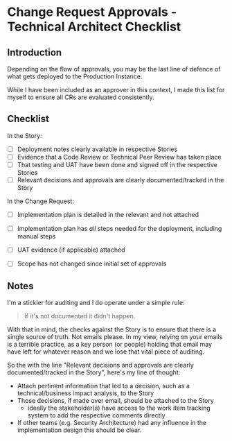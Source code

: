 # Change Request Approvals - Technical Architect Checklist

## Introduction

Depending on the flow of approvals, you may be the last line of defence of what gets deployed to the Production Instance.

While I have been included as an approver in this context, I made this list for myself to ensure all CRs are evaluated consistently.

## Checklist

In the Story:

- [ ] Deployment notes clearly available in respective Stories
- [ ] Evidence that a Code Review or Technical Peer Review has taken place
- [ ] That testing and UAT have been done and signed off in the respective Stories
- [ ] Relevant decisions and approvals are clearly documented/tracked in the Story

In the Change Request:

- [ ] Implementation plan is detailed in the relevant and not attached
- [ ] Implementation plan has *all* steps needed for the deployment, including manual steps
- [ ] UAT evidence (if applicable) attached
- [ ] Scope has not changed since initial set of approvals


## Notes

I'm a stickler for auditing and I do operate under a simple rule:

> If it's not documented it didn't happen.

With that in mind, the checks against the Story is to ensure that there is a single source of truth. Not emails please. In my view, relying on your emails is a terrible practice, as a key person (or people) holding that email may have left for whatever reason and we lose that vital piece of auditing.

So the with the line "Relevant decisions and approvals are clearly documented/tracked in the Story", here's my line of thought:

- Attach pertinent information that led to a decision, such as a technical/business impact analysis, to the Story
- Those decisions, if made over email, should be attached to the Story
  - ideally the stakeholder(s) have access to the work item tracking system to add the respective comments directly
- If other teams (e.g. Security Architecture) had any influence in the implementation design this should be clear.

